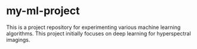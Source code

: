 # my-ml-project
This is a project repository for experimenting various machine learning algorithms.
This project initially focuses on deep learning for hyperspectral imagings.

